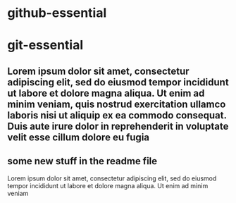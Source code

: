 # github-essential
# git-essential
## Lorem ipsum dolor sit amet, consectetur adipiscing elit, sed do eiusmod tempor incididunt ut labore et dolore magna aliqua. Ut enim ad minim veniam, quis nostrud exercitation ullamco laboris nisi ut aliquip ex ea commodo consequat. Duis aute irure dolor in reprehenderit in voluptate velit esse cillum dolore eu fugia
## some new stuff in the readme file
Lorem ipsum dolor sit amet, consectetur adipiscing elit, sed do eiusmod tempor incididunt ut labore et dolore magna aliqua. Ut enim ad minim veniam

